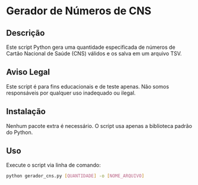 # Gerador de Números de CNS

## Descrição
Este script Python gera uma quantidade especificada de números de Cartão Nacional de Saúde (CNS) válidos e os salva em um arquivo TSV.

## Aviso Legal
Este script é para fins educacionais e de teste apenas. Não somos responsáveis por qualquer uso inadequado ou ilegal.

## Instalação
Nenhum pacote extra é necessário. O script usa apenas a biblioteca padrão do Python.

## Uso
Execute o script via linha de comando:

```bash
python gerador_cns.py [QUANTIDADE] -o [NOME_ARQUIVO]

